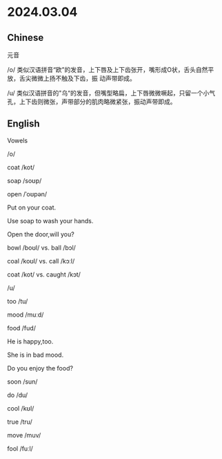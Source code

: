 # 2024.03.04
## Chinese
元音

/o/ 类似汉语拼音“欧”的发音，上下唇及上下齿张开，嘴形成O状，舌头自然平放，舌尖微微上扬不触及下齿，振
动声带即成。

/u/ 类似汉语拼音的"乌“的发音，但嘴型略扁，上下唇微微噘起，只留一个小气孔，上下齿则微张，声带部分的肌肉略微紧张，振动声带即成。

## English
Vowels

/o/

coat /kot/

soap  /soʊp/

open  /ˈoʊpən/

Put on your coat.

Use soap to wash your hands.

Open the door,will you?

bowl /boʊl/ vs. ball  /bɔl/

coal /koʊl/ vs. call /kɔːl/

coat  /kot/ vs. caught /kɔt/

/u/

too /tu/

mood /muːd/

food  /fud/

He is happy,too.

She is in bad mood.

Do you enjoy the food?

soon  /sun/

do  /du/

cool /kʊl/

true /tru/

move /muv/

fool  /fuːl/




